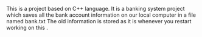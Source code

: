This is a project based on C++ language.
It is a banking system project which saves all the bank account information on our local computer in a file named bank.txt
The old information is stored as it is whenever you restart working on this .
